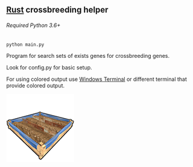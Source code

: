 ## [Rust](https://rust.facepunch.com/) crossbreeding helper

###### Required Python 3.6+

`python main.py`

Program for search sets of exists genes for crossbreeding genes.

Look for config.py for basic setup. 

For using colored output use [Windows Terminal](https://www.microsoft.com/ru-ru/p/windows-terminal/9n0dx20hk701) or different terminal that provide colored output.

![Image of Yaktocat](https://github.com/milypoint/playrust_crossbreeding/blob/master/data/planter_large.png?raw=true)
